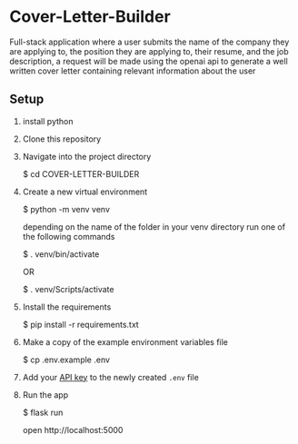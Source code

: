 # Cover-Letter-Builder
Full-stack application where a user submits the name of the company they are applying to, the position they are applying to, their resume, and the job description, a request will be made using the openai api to generate a well written cover letter containing relevant information about the user

## Setup

1. install python 

2. Clone this repository

3. Navigate into the project directory

   $ cd COVER-LETTER-BUILDER

4. Create a new virtual environment

   $ python -m venv venv

   depending on the name of the folder in your venv directory run one of the following commands

   $ . venv/bin/activate

   OR

   $ . venv/Scripts/activate

5. Install the requirements

   $ pip install -r requirements.txt

6. Make a copy of the example environment variables file

   $ cp .env.example .env

7. Add your [API key](https://beta.openai.com/account/api-keys) to the newly created `.env` file

8. Run the app

   $ flask run

   open http://localhost:5000